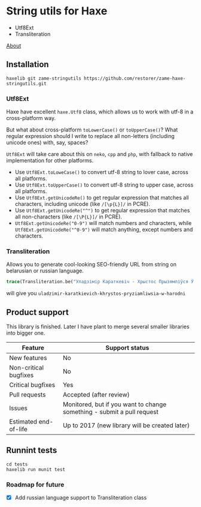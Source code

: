 # String utils for Haxe

  - Utf8Ext
  - Transliteration

[About](http://blog.zame-dev.org/5-more-things-i-dont-like-in-haxe-and-how-to-fix-them/)

## Installation

```
haxelib git zame-stringutils https://github.com/restorer/zame-haxe-stringutils.git
```

### Utf8Ext

Haxe have excellent `haxe.Utf8` class, which allows us to work with utf-8 in a cross-platform way.

But what about cross-platform `toLowerCase()` or `toUpperCase()`? What regular expression should I write to replace all non-letters (including unicode ones) with, say, spaces?

`Utf8Ext` will take care about this on `neko`, `cpp` and `php`, with fallback to native implementation for other platforms.

  - Use `Utf8Ext.toLoweCase()` to convert utf-8 string to lover case, across all platforms.
  - Use `Utf8Ext.toUpperCase()` to convert utf-8 string to upper case, across all platforms.
  - Use `Utf8Ext.getUnicodeRe()` to get regular expression that matches all characters, including unicode (like `/[\p{L}]/` in PCRE).
  - Use `Utf8Ext.getUnicodeRe("^")` to get regular expression that matches all non-characters (like `/[\P{L}]/` in PCRE).
  - `Utf8Ext.getUnicodeRe("0-9")` will match numbers and characters, while `Utf8Ext.getUnicodeRe("^0-9")` will match anything, except numbers and characters.

### Transliteration

Allows you to generate cool-looking SEO-friendly URL from string on belarusian or russian language.

```haxe
trace(Transliteration.be("Уладзімір Караткевіч - Хрыстос Прызямліўся Ў Гародні"));
```

will give you `uladzimir-karatkievich-khrystos-pryziamliwsia-w-harodni`

## Product support

This library is finished. Later I have plant to merge several smaller libraries into bigger one.

| Feature | Support status |
|---|---|
| New features | No |
| Non-critical bugfixes | No |
| Critical bugfixes | Yes |
| Pull requests | Accepted (after review) |
| Issues | Monitored, but if you want to change something - submit a pull request |
| Estimated end-of-life | Up to 2017 (new library will be created later) |

## Runnint tests

```
cd tests
haxelib run munit test
```

### Roadmap for future

  - [x] Add russian language support to Transliteration class
